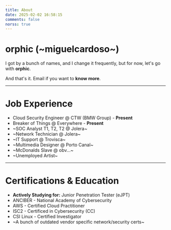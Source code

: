 ```yaml
---
title: About
date: 2025-02-02 16:58:15
comments: false
norss: true
---
```


# orphic (~miguelcardoso~)
I got by a bunch of names, and I change it frequently, but for now, let's go with **orphic**.

And that's it. Email if you want to **know more**.

---

# Job Experience
- Cloud Security Engineer @ CTW (BMW Group) - **Present**
- Breaker of Things @ Everywhere - **Present**
- ~SOC Analyst T1, T2, T2 @ Jolera~
- ~Network Technician @ Jolera~
- ~IT Support @ Trovisca~
- ~Multimedia Designer @ Porto Canal~
- ~McDonalds Slave @ obv...~
- ~Unemployed Artist~

---

# Certifications & Education
- **Actively Studying for:** Junior Penetration Tester (eJPT)
- ANCIBER - National Academy of Cybersecurity
- AWS - Certified Cloud Practitioner
- ISC2 - Certificed in Cybersecurity (CC)
- CSI Linux - Certified Investigator
- ~A bunch of outdated vendor specific network/security certs~
